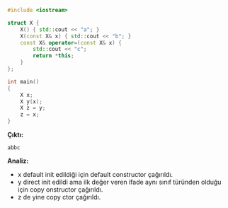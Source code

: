 ```CPP
#include <iostream>

struct X {
	X() { std::cout << "a"; }
	X(const X& x) { std::cout << "b"; }
	const X& operator=(const X& x) {
		std::cout << "c";
		return *this;
	}
};

int main()
{
	X x;
	X y(x);
	X z = y;
	z = x;
}
```
**Çıktı:**
```
abbc
```
**Analiz:**
- x default init edildiği için default constructor çağırıldı.
- y direct init edildi ama ilk değer veren ifade aynı sınıf türünden olduğu için copy onstructor çağırıldı.
- z de yine copy ctor çağırıldı.




